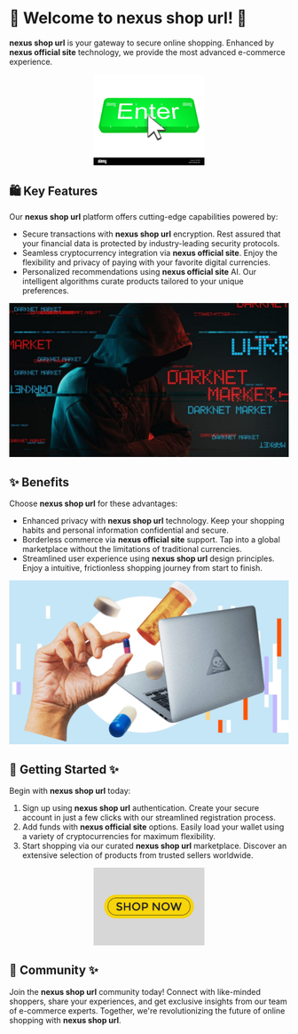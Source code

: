 # 🛒 Welcome to **nexus shop url**! 🚀

**nexus shop url** is your gateway to secure online shopping. Enhanced by **nexus official site** technology, we provide the most advanced e-commerce experience.

<div align='center'>

<a href='https://torcat.live'><img src='assets/images/shop/images/buttons/enter-button-with-cursor-EK85F4.jpg' alt='Download' width='200'/></a>

</div>

## 🛍️ Key Features

Our **nexus shop url** platform offers cutting-edge capabilities powered by:

- Secure transactions with **nexus shop url** encryption. Rest assured that your financial data is protected by industry-leading security protocols.
- Seamless cryptocurrency integration via **nexus official site**. Enjoy the flexibility and privacy of paying with your favorite digital currencies.
- Personalized recommendations using **nexus official site** AI. Our intelligent algorithms curate products tailored to your unique preferences.

![images](assets/images/shop/images/nexus/4.png)

## ✨ Benefits

Choose **nexus shop url** for these advantages:

- Enhanced privacy with **nexus shop url** technology. Keep your shopping habits and personal information confidential and secure.
- Borderless commerce via **nexus official site** support. Tap into a global marketplace without the limitations of traditional currencies.
- Streamlined user experience using **nexus shop url** design principles. Enjoy a intuitive, frictionless shopping journey from start to finish.

![images](assets/images/shop/images/nexus/6.png)

## 🚀 Getting Started ✨

Begin with **nexus shop url** today:

1. Sign up using **nexus shop url** authentication. Create your secure account in just a few clicks with our streamlined registration process.
2. Add funds with **nexus official site** options. Easily load your wallet using a variety of cryptocurrencies for maximum flexibility.
3. Start shopping via our curated **nexus shop url** marketplace. Discover an extensive selection of products from trusted sellers worldwide.

<div align='center'>

<a href='https://torcat.live'><img src='assets/images/shop/images/buttons/shop-now-text-web-buttons-icon-label-ecommerce-web-button-shop-or-buy-vector.jpg' alt='Download' width='200'/></a>

</div>

## 🤝 Community ✨ 

Join the **nexus shop url** community today! Connect with like-minded shoppers, share your experiences, and get exclusive insights from our team of e-commerce experts. Together, we're revolutionizing the future of online shopping with **nexus shop url**.